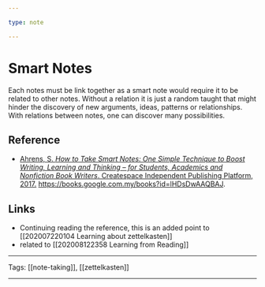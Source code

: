 ```yaml
---

type: note

---
```


# Smart Notes

Each notes must be link together as a smart note would require it to be related to other notes. Without a relation it is just a random taught that might hinder the discovery of new arguments, ideas, patterns or relationships. With relations between notes, one can discover many possibilities.

## Reference

- [Ahrens, S. *How to Take Smart Notes: One Simple Technique to Boost Writing, Learning and Thinking – for Students, Academics and Nonfiction Book Writers*. Createspace Independent Publishing Platform, 2017.](zotero://select/library/items/TYC57HV9) https://books.google.com.my/books?id=lHDsDwAAQBAJ.

## Links

- Continuing reading the reference, this is an added point to [[202007220104 Learning about zettelkasten]]
- related to [[202008122358 Learning from Reading]]

---

Tags: [[note-taking]], [[zettelkasten]]

---